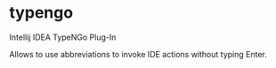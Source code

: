 # typengo
Intellij IDEA TypeNGo Plug-In

Allows to use abbreviations to invoke IDE actions without
typing Enter.

